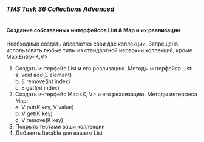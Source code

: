 ### ___TMS Task 36 Collections Advanced___
***
#### __Создание собственных интерфейсов List & Map и их реализации__
Необходимо создать абсолютно свои две коллекции. 
Запрещено использовать любые типы из стандартной иерархии коллекций, кроме Map.Entry<K,V>
1. Создать интерфейс List<E> и его реализацию. Методы интерфейса List:<br>
a. void add(E element)<br>
b. E remove(int index)<br>
c. E get(int index)<br>
2. Создать интерфейс Map<K, V> и его реализацию. Методы интерфеса Map:<br>
   a. V put(K key, V value)<br>
   b. V get(K key)<br>
   c. V remove(K key)<br>
3. Покрыть тестами ваши коллекции
4. Добавить Iterable для вашего List

